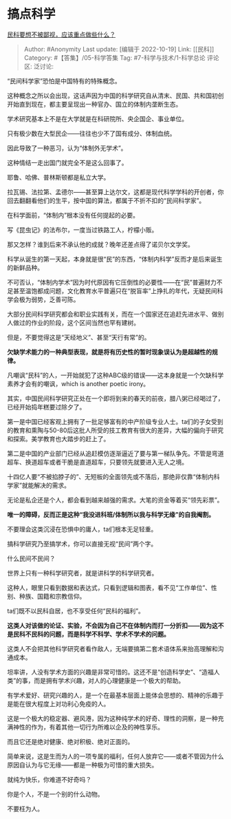 # 搞点科学
[民科要想不被鄙视，应该重点做些什么？](https://www.zhihu.com/question/552121513/answer/2717066208)

> Author: #Anonymity
> Last update: [编辑于 2022-10-19]
> Link: [[民科]]
> Category: #【答集】/05-科学答集
> Tag:  #7-科学与技术/1-科学总论
> 评论区:
> 泛讨论:

“民间科学家”恐怕是中国特有的特殊概念。

这种概念之所以会出现，这话声因为中国的科学研究自从清末、民国、共和国初创开始直到现在，都主要呈现出一种官办、国立的体制内垄断生态。

学术研究基本上不是在大学就是在科研院所、央企国企、事业单位。

只有极少数在大型民企——往往也少不了国有成分、体制血统。

因此导致了一种恶习，认为“体制外无学术”。

这种情结一走出国门就完全不是这么回事了。

耶鲁、哈佛、普林斯顿都是私立大学。

拉瓦锡、法拉第、孟德尔——甚至算上达尔文，这都是现代科学学科的开创者，你回去翻翻看他们的生平，按中国的算法，都属于不折不扣的“民间科学家”。

在科学面前，“体制内”根本没有任何提起的必要。

写《昆虫记》的法布尔，一度当过铁路工人，柠檬小贩。

那又怎样？谁到后来不承认他的成就？晚年还差点得了诺贝尔文学奖。

科学从诞生的第一天起，本身就是很“民”的东西，“体制内科学”反而才是后来诞生的新鲜品种。

不可否认，“体制内学术”因为时代原因有它压倒性的必要性——在“民”普遍财力不足甚至温饱都成问题，文化教育水平普遍只在“脱盲率”上挣扎的年代，无疑民间科学会极为弱势，乏善可陈。

大部分民间科学研究都会和职业实践有关，而在一个国家还在追赶先进水平、做别人做过的作业的阶段，这个区间当然也罕有建树。

但是，不要觉得这是“天经地义”、甚至“天行有常”的。

**欠缺学术能力的一种典型表现，就是将有历史性的暂时现象误认为是超越性的规律。**

凡嘲讽“民科”的人，一开始就犯了这种ABC级的错误——这本身就是一个欠缺科学素养才会有的嘲讽，which is another poetic irony。

其实，中国民间科学研究正处在一个即将到来的春天的前夜，腊八粥已经喝过了，已经开始捣年糕要过除夕了。

第一是中国已经客观上拥有了一批足够富有的中产阶级专业人士。ta们的子女受到的教育和熏陶与50-80后这批人所受的技工教育有很大的差异，大幅的偏向于研究和探索。美学教育也大踏步的赶上了。

第二是中国的产业部门已经从追赶模仿逐渐逼近了要与第一梯队争先。不管是弯道超车、换道超车或者干脆是直道超车，只要领先就要进入无人之境。

十四亿人要“不被掐脖子的”、无短板的全面领先或不落后，那绝非仅靠“体制内科学家”就能解决的需求。

无论是私企还是个人，都会看到越来越强的需求。大笔的资金等着买“领先彩票”。

**唯一的障碍，反而正是这种“我没进科班/体制所以我与科学无缘”的自我阉割。**

不要理会这类沉浸在恐惧中的庸人，ta们根本无足轻重。

搞科学研究乃至搞学术，你可以直接无视“民间”两个字。

什么民间不民间？

世界上只有一种科学研究者，就是讲科学的科学研究者。

这种人，眼里只看到数据和表达式，只看到逻辑和图表，看不见“工作单位”、性别、种族、国籍和宗教信仰。

ta们既不以民科自居，也不享受任何“民科的福利”。

**这类人对该做的论证、实验，不会因为自己不在体制内而打一分折扣——因为这不是民科不民科的问题，而是科学不科学、学术不学术的问题。**

这类人不会把其他科学研究者看作敌人，无端要搞第二套术语体系来抬高理解和沟通成本。

坦率讲，人没有学术方面的兴趣是非常可惜的。这还不是“创造科学史”、“造福人类”的事，而是拥有学术兴趣，对人的心理健康是一个极大的帮助。

有学术爱好、研究兴趣的人，是一个在最基本层面上能体会思想的、精神的乐趣于是能在很大程度上对功利心免疫的人。

这是一个极大的稳定器、避风港，因为这种纯学术的好奇、理性的洞察，是一种充满神性的作为，有着其他一切行为所难以企及的神性享乐。

而且它还是绝对健康、绝对积极、绝对正面的。

简单来说，这是生而为人的一项专属的福利，任何人放弃它——或者不管因为什么原因自认为与它无缘——都是一种极为可惜的重大损失。

就纯为快乐，你难道不好奇吗？

你是个人，不是一个别的什么动物。

不要枉为人。
